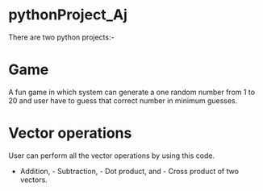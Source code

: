 # pythonProject_Aj
There are two python projects:-
# Game
A fun game in which system can generate a one random number from 1 to 20 and user have to guess that correct number in minimum guesses.
# Vector operations
User can perform all the vector operations by using this code.
- Addition, - Subtraction, - Dot product, and - Cross product of two vectors.

